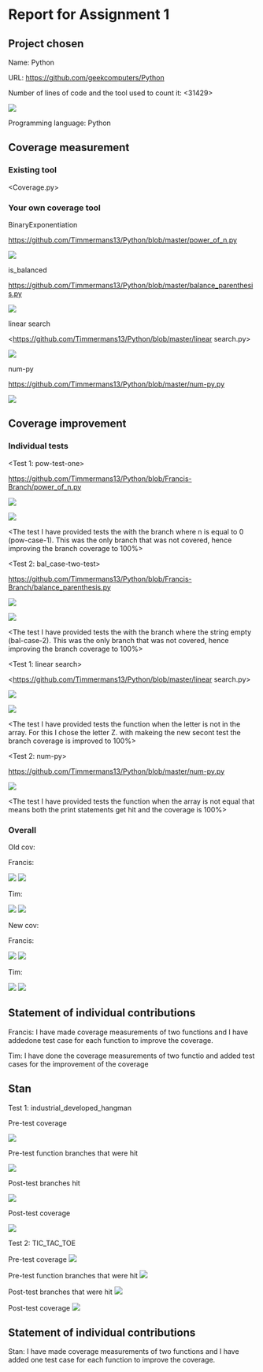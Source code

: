 # Report for Assignment 1

## Project chosen

Name: Python

URL: <https://github.com/geekcomputers/Python>

Number of lines of code and the tool used to count it: <31429>

![](https://github.com/Timmermans13/Python/blob/master/.images/NLOC.png)

Programming language: Python

## Coverage measurement

### Existing tool

<Coverage.py>

### Your own coverage tool

<The following is supposed to be repeated for each group member>

<Francis>

BinaryExponentiation

<https://github.com/Timmermans13/Python/blob/master/power_of_n.py>

![](https://github.com/Timmermans13/Python/blob/master/pow-cov-old-instr.png)

is_balanced

<https://github.com/Timmermans13/Python/blob/master/balance_parenthesis.py>

![](https://github.com/Timmermans13/Python/blob/master/.images/balance_parenthesis_old_cov_inst.png)

<Tim>

linear search

<https://github.com/Timmermans13/Python/blob/master/linear search.py>

![](https://github.com/Timmermans13/Python/blob/master/linsearchold.png)

num-py

<https://github.com/Timmermans13/Python/blob/master/num-py.py>

![](https://github.com/Timmermans13/Python/blob/master/numpyold.png)

## Coverage improvement

### Individual tests

<The following is supposed to be repeated for each group member>

<Francis >

<Test 1: pow-test-one>

<https://github.com/Timmermans13/Python/blob/Francis-Branch/power_of_n.py>

![](https://github.com/Timmermans13/Python/blob/master/.images/pow-cov-instr-old.png)

![](https://github.com/Timmermans13/Python/blob/master/.images/pow-cov-instr-new.png)

<The test I have provided tests the with the branch where n is equal to 0 (pow-case-1). This was the only branch that was not covered, hence improving the branch coverage to 100%>

<Test 2: bal_case-two-test>

<https://github.com/Timmermans13/Python/blob/Francis-Branch/balance_parenthesis.py>

![](https://github.com/Timmermans13/Python/blob/master/.images/balance_parenthesis_old_cov_inst.png)

![](https://github.com/Timmermans13/Python/blob/master/.images/balance_parenthesis_new_cov_inst.png)

<The test I have provided tests the with the branch where the string empty (bal-case-2). This was the only branch that was not covered, hence improving the branch coverage to 100%>

<Tim>

<Test 1: linear search>

<https://github.com/Timmermans13/Python/blob/master/linear search.py>

![](https://github.com/Timmermans13/Python/blob/master/linsearchold.png)

![](https://github.com/Timmermans13/Python/blob/master/.images/linsearchnew.png)

<The test I have provided tests the function when the letter is not in the array. For this I chose the letter Z. with makeing the new secont test the branch coverage is improved to 100%>

<Test 2: num-py>

<https://github.com/Timmermans13/Python/blob/master/num-py.py>

![](https://github.com/Timmermans13/Python/blob/master/numpyold.png)

<The test I have provided tests the function when the array is not equal that means both the print statements get hit and the coverage is 100%>

### Overall

Old cov:

Francis:

![](https://github.com/Timmermans13/Python/blob/master/.images/pow-cov-res-old.png)
![](https://github.com/Timmermans13/Python/blob/master/.images/balance_parenthesis_old_cov_res.png)

Tim:

![](https://github.com/Timmermans13/Python/blob/master/.images/oldstatlin.png)
![](https://github.com/Timmermans13/Python/blob/master/.images/oldstatnum.png)

New cov:

Francis:

![](https://github.com/Timmermans13/Python/blob/master/.images/pow-cov-res-new.png)
![](https://github.com/Timmermans13/Python/blob/master/.images/balance_parenthesis_new_cov_res.png)

Tim:

![](https://github.com/Timmermans13/Python/blob/master/.images/newstatlin.png)
![](https://github.com/Timmermans13/Python/blob/master/.images/newstatnum.png)

<Provide a screenshot of the new coverage results by running the existing tool using all test modifications made by the group>

## Statement of individual contributions

Francis: I have made coverage measurements of two functions and
I have addedone test case for each function to improve the coverage.

Tim: I have done the coverage measurements of two functio and added test cases for the improvement of the coverage

## Stan

Test 1: industrial_developed_hangman

Pre-test coverage

![](https://raw.githubusercontent.com/Timmermans13/Python/stan/Industrial_developed_hangman/cov_before.png)

Pre-test function branches that were hit

![](https://raw.githubusercontent.com/Timmermans13/Python/stan/Industrial_developed_hangman/testres_before.png)

Post-test branches hit

![](https://raw.githubusercontent.com/Timmermans13/Python/stan/Industrial_developed_hangman/testres_after.png)

Post-test coverage

![](https://raw.githubusercontent.com/Timmermans13/Python/stan/Industrial_developed_hangman/cov_after.png)

Test 2: TIC_TAC_TOE

Pre-test coverage
![](https://raw.githubusercontent.com/Timmermans13/Python/master/TIC_TAC_TOE/coverage%20before.png)

Pre-test function branches that were hit
![](https://raw.githubusercontent.com/Timmermans13/Python/master/TIC_TAC_TOE/branch_coverage_before_test.png)

Post-test branches that were hit
![](https://raw.githubusercontent.com/Timmermans13/Python/master/TIC_TAC_TOE/branch_coverage_after_test.png)

Post-test coverage
![](https://raw.githubusercontent.com/Timmermans13/Python/master/TIC_TAC_TOE/overage%20after%20test.png.)

## Statement of individual contributions

Stan: I have made coverage measurements of two functions and
I have added one test case for each function to improve the coverage.

